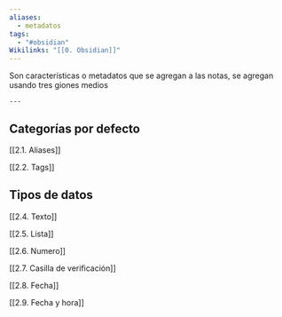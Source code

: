 ```yaml
---
aliases:
  - metadatos
tags:
  - "#obsidian"
Wikilinks: "[[0. Obsidian]]"
---
```

Son características o metadatos que se agregan a las notas, se agregan usando tres giones medios

~~~
---
~~~

## Categorías por defecto

 [[2.1. Aliases]]

[[2.2. Tags]]

## Tipos de datos

[[2.4. Texto]]

[[2.5. Lista]]

[[2.6. Numero]]

[[2.7. Casilla de verificación]]

[[2.8. Fecha]]

[[2.9. Fecha y hora]]

